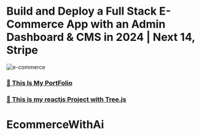 # Build and Deploy a Full Stack E-Commerce App with an Admin Dashboard & CMS in 2024 | Next 14, Stripe
![e-commerce](https://i.ibb.co/Y3Hsth3/YT-Thumbnails-3.png)

### [🌟 This Is My PortFolio](https://techwithjoshi.vercel.app)
### [🚀 This is my reactjs Project with Tree.js](https://v2-techwithjoshi.vercel.app)
# EcommerceWithAi
